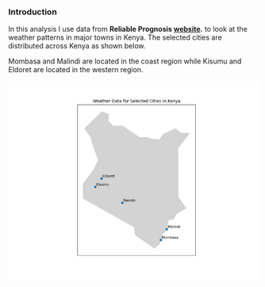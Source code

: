 ### Introduction
In this analysis I use data from **Reliable Prognosis [website](https://rp5.ru/).** to look at the weather patterns in major towns in Kenya.
The selected cities are distributed across Kenya as shown below.

Mombasa and Malindi are located in the coast region while Kisumu and Eldoret are located in the western region.

![location](img/selected_cities.png)


